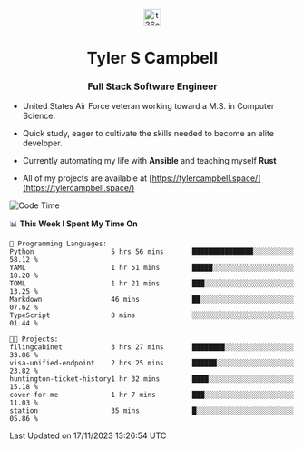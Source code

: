 <p align="center">
<a href="https://www.linkedin.com/in/t36campbell" target="blank"><img align="center" src="https://ik.imagekit.io/t36campbell/Portfolio/linkedin.png.original_m8bbGgPh6.png" alt="t36campbell" height="30" width="30" /></a>
</p>
<h1 align="center">Tyler S Campbell</h1>
<h3 align="center">Full Stack Software Engineer</h3>

* United States Air Force veteran working toward a M.S. in Computer Science.

* Quick study, eager to cultivate the skills needed to become an elite developer.

* Currently automating my life with **Ansible** and teaching myself **Rust**

* All of my projects are available at [https://tylercampbell.space/](https://tylercampbell.space/)

<!--START_SECTION:waka-->
![Code Time](http://img.shields.io/badge/Code%20Time-2%2C980%20hrs%2010%20mins-blue)

📊 **This Week I Spent My Time On** 

```text
💬 Programming Languages: 
Python                   5 hrs 56 mins       ███████████████░░░░░░░░░░   58.12 % 
YAML                     1 hr 51 mins        █████░░░░░░░░░░░░░░░░░░░░   18.20 % 
TOML                     1 hr 21 mins        ███░░░░░░░░░░░░░░░░░░░░░░   13.25 % 
Markdown                 46 mins             ██░░░░░░░░░░░░░░░░░░░░░░░   07.62 % 
TypeScript               8 mins              ░░░░░░░░░░░░░░░░░░░░░░░░░   01.44 % 

🐱‍💻 Projects: 
filingcabinet            3 hrs 27 mins       ████████░░░░░░░░░░░░░░░░░   33.86 % 
visa-unified-endpoint    2 hrs 25 mins       ██████░░░░░░░░░░░░░░░░░░░   23.82 % 
huntington-ticket-history1 hr 32 mins        ████░░░░░░░░░░░░░░░░░░░░░   15.18 % 
cover-for-me             1 hr 7 mins         ███░░░░░░░░░░░░░░░░░░░░░░   11.03 % 
station                  35 mins             █░░░░░░░░░░░░░░░░░░░░░░░░   05.86 % 
```


 Last Updated on 17/11/2023 13:26:54 UTC
<!--END_SECTION:waka-->
